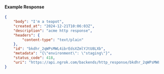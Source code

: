 <!-- Code generated for API Clients. DO NOT EDIT. -->

#### Example Response

```json
{
	"body": "I'm a teapot",
	"created_at": "2024-12-21T10:06:03Z",
	"description": "acme http response",
	"headers": {
		"content-type": "text/plain"
	},
	"id": "bkdhr_2qWPsMWL4ibrEdsXZmlYJtU8LXb",
	"metadata": "{\"environment\": \"staging\"}",
	"status_code": 418,
	"uri": "https://api.ngrok.com/backends/http_response/bkdhr_2qWPsMWL4ibrEdsXZmlYJtU8LXb"
}
```
